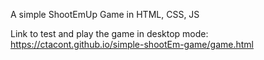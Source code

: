 A simple ShootEmUp Game in HTML, CSS, JS

Link to test and play the game in desktop mode:
https://ctacont.github.io/simple-shootEm-game/game.html

